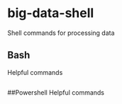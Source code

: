 # big-data-shell
Shell commands for processing data

## Bash
Helpful commands
```Bash
```
##Powershell
Helpful commands
```Powershell
```
